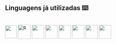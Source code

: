 
 ## Linguagens já utilizadas ⌨️

<div style="display: inline_block"><br>
  <img align="center" alt="" height="43" width="38" src="https://upload.wikimedia.org/wikipedia/commons/thumb/1/18/C_Programming_Language.svg/1853px-C_Programming_Language.svg.png">
  <img align="center" alt="R" height="47" width="42" src="https://uxwing.com/wp-content/themes/uxwing/download/brands-and-social-media/c-sharp-programming-language-icon.png">
  <img align="center" alt="" height="45" width="40" src="https://cdn.jsdelivr.net/npm/@programming-languages-logos/java@0.0.0/java_256x256.png">
  <img align="center" alt="" height="45" width="40" src="https://logospng.org/download/javascript/logo-javascript-icon-512.png">
  <img align="center" alt="" height="45" width="40" src="https://upload.wikimedia.org/wikipedia/commons/c/cf/Lua-Logo.svg">
  <img align="center" alt="" height="45" width="40" src="https://storage.googleapis.com/qvault-webapp-dynamic-assets/course_assets/zjjcJKZ.png">
  <img align="center" alt="" height="45" width="40" src="https://iconlogovector.com/uploads/images/2024/11/lg-6725c402dce3d-R-programming-language.webp">
  <img align="center" alt="" height="45" width="40" src="https://icon2.cleanpng.com/20180617/apq/aa6tl6bzx.webp">
</div>
